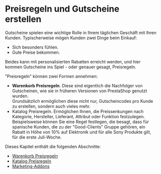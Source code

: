 # Preisregeln und Gutscheine erstellen

Gutscheine spielen eine wichtige Rolle in Ihrem täglichen Geschäft mit Ihren Kunden. Typischerweise mögen Kunden zwei Dinge beim Einkauf:

* Sich besonders fühlen.
* Gute Preise bekommen.

Beides kann mit personalisierten Rabatten erreicht werden, und hier kommen Gutscheine ins Spiel - oder genauer gesagt, Preisregeln.

"Preisregeln" können zwei Formen annehmen:

* **Warenkorb Preisregeln**. Diese sind eigentlich die Nachfolger von Gutscheinen, wie sie in früheren Versionen von PrestaShop genutzt wurden.\
  Grundsätzlich ermöglichen diese nicht nur, Gutscheincodes pro Kunde zu erstellen, sondern auch vieles mehr.
* Katalog Preisregeln. Ermöglichen Ihnen, die Preissenkungen nach Kategorie, Hersteller, Lieferant, Attribut oder Funktion festzulegen.\
  Beispielsweise können Sie eine Regel festlegen, die besagt, dass für spanische Kunden, die zu der "Good-Clients" Gruppe gehören, ein Rabatt in Höhe von 10% auf Elektronik und für alle Sony Produkte gilt, für die erste Juli-Woche.

Dieses Kapitel enthält die folgenden Abschnitte:

* [Warenkorb Preisregeln](warenkorb-preisregeln.md)
* [Katalog Preisregeln](katalog-preisregeln.md)
* [Marketing-Addons](marketing-addons.md)
